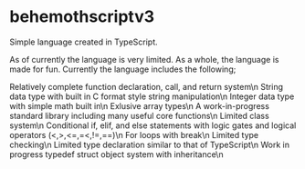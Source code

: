 # behemothscriptv3
Simple language created in TypeScript.


As of currently the language is very limited. As a whole, the language is made for fun. Currently the language includes the following;

Relatively complete function declaration, call, and return system\n
String data type with built in C format style string manipulation\n
Integer data type with simple math built in\n
Exlusive array types\n
A work-in-progress standard library including many useful core functions\n
Limited class system\n
Conditional if, elif, and else statements with logic gates and logical operators (<,>,<=,=<,!=,==)\n
For loops with break\n
Limited type checking\n
Limited type declaration similar to that of TypeScript\n
Work in progress typedef struct object system with inheritance\n
